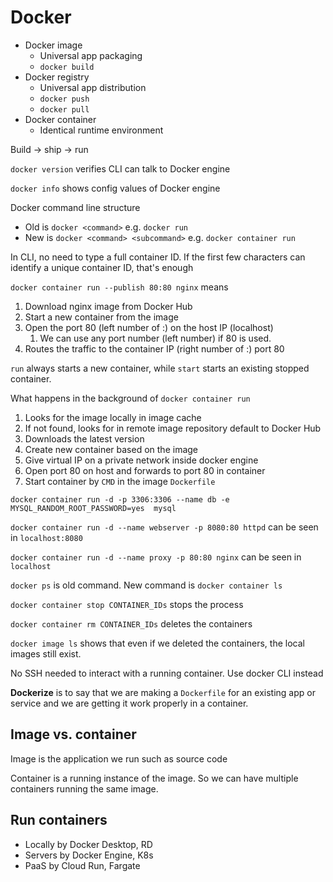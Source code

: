 # Docker

- Docker image
  - Universal app packaging
  - `docker build`
- Docker registry
  - Universal app distribution
  - `docker push`
  - `docker pull`
- Docker container
  - Identical runtime environment

Build -> ship -> run

`docker version` verifies CLI can talk to Docker engine

`docker info` shows config values of Docker engine

Docker command line structure
- Old is `docker <command>` e.g. `docker run`
- New is `docker <command> <subcommand>` e.g. `docker container run`

In CLI, no need to type a full container ID. If the first few characters can identify a unique container ID, that's enough

`docker container run --publish 80:80 nginx` means
1. Download nginx image from Docker Hub
2. Start a new container from the image
3. Open the port 80 (left number of :) on the host IP (localhost)
   1. We can use any port number (left number) if 80 is used.
4. Routes the traffic to the container IP (right number of :) port 80

`run` always starts a new container, while `start` starts an existing stopped container.

What happens in the background of `docker container run`
1. Looks for the image locally in image cache
2. If not found, looks for in remote image repository default to Docker Hub
3. Downloads the latest version
4. Create new container based on the image
5. Give virtual IP on a private network inside docker engine
6. Open port 80 on host and forwards to port 80 in container
7. Start container by `CMD` in the image `Dockerfile`

`docker container run -d -p 3306:3306 --name db -e MYSQL_RANDOM_ROOT_PASSWORD=yes  mysql`

`docker container run -d --name webserver -p 8080:80 httpd` can be seen in `localhost:8080`

`docker container run -d --name proxy -p 80:80 nginx` can be seen in `localhost`

`docker ps` is old command. New command is `docker container ls`

`docker container stop CONTAINER_IDs` stops the process

`docker container rm CONTAINER_IDs` deletes the containers

`docker image ls` shows that even if we deleted the containers, the local images still exist.

No SSH needed to interact with a running container. Use docker CLI instead

**Dockerize** is to say that we are making a `Dockerfile` for an existing app or service and we are getting it work
properly in a container.

## Image vs. container

Image is the application we run such as source code

Container is a running instance of the image. So we can have multiple containers running the same image.

## Run containers

- Locally by Docker Desktop, RD
- Servers by Docker Engine, K8s
- PaaS by Cloud Run, Fargate

